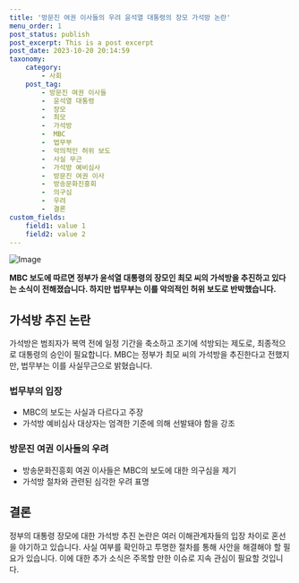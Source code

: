 ```yaml
---
title: '방문진 여권 이사들의 우려 윤석열 대통령의 장모 가석방 논란'
menu_order: 1
post_status: publish
post_excerpt: This is a post excerpt
post_date: 2023-10-20 20:14:59
taxonomy:
    category:
        - 사회
    post_tag:
        - 방문진 여권 이사들
        -  윤석열 대통령
        -  장모
        -  최모
        -  가석방
        -  MBC
        -  법무부
        -  악의적인 허위 보도
        -  사실 무근
        -  가석방 예비심사
        -  방문진 여권 이사
        -  방송문화진흥회
        -  의구심
        -  우려
        -  결론
custom_fields:
    field1: value 1
    field2: value 2
---
```


![Image](https://imgnews.pstatic.net/image/020/2024/02/07/0003546948_001_20240207034501033.jpg?type=w647)


**MBC 보도에 따르면 정부가 윤석열 대통령의 장모인 최모 씨의 가석방을 추진하고 있다는 소식이 전해졌습니다. 하지만 법무부는 이를 악의적인 허위 보도로 반박했습니다.**

## 가석방 추진 논란

가석방은 범죄자가 복역 전에 일정 기간을 축소하고 조기에 석방되는 제도로, 최종적으로 대통령의 승인이 필요합니다. MBC는 정부가 최모 씨의 가석방을 추진한다고 전했지만, 법무부는 이를 사실무근으로 밝혔습니다.

### 법무부의 입장

- MBC의 보도는 사실과 다르다고 주장
- 가석방 예비심사 대상자는 엄격한 기준에 의해 선발돼야 함을 강조

### 방문진 여권 이사들의 우려

- 방송문화진흥회 여권 이사들은 MBC의 보도에 대한 의구심을 제기
- 가석방 절차와 관련된 심각한 우려 표명

## 결론

정부의 대통령 장모에 대한 가석방 추진 논란은 여러 이해관계자들의 입장 차이로 혼선을 야기하고 있습니다. 사실 여부를 확인하고 투명한 절차를 통해 사안을 해결해야 할 필요가 있습니다. 이에 대한 추가 소식은 주목할 만한 이슈로 지속 관심이 필요할 것입니다.
